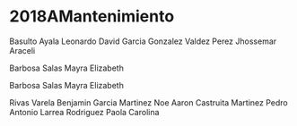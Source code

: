 # 2018AMantenimiento
Basulto Ayala Leonardo
David Garcia Gonzalez
Valdez Perez Jhossemar Araceli 

Barbosa Salas Mayra Elizabeth


Barbosa Salas Mayra Elizabeth

Rivas Varela Benjamin
Garcia Martinez Noe Aaron
Castruita Martinez Pedro Antonio
Larrea Rodriguez Paola Carolina